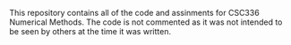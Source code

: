 This repository contains all of the code and assinments for CSC336 Numerical Methods. The code is not commented as it was not intended to be seen by others at the time it was written.
